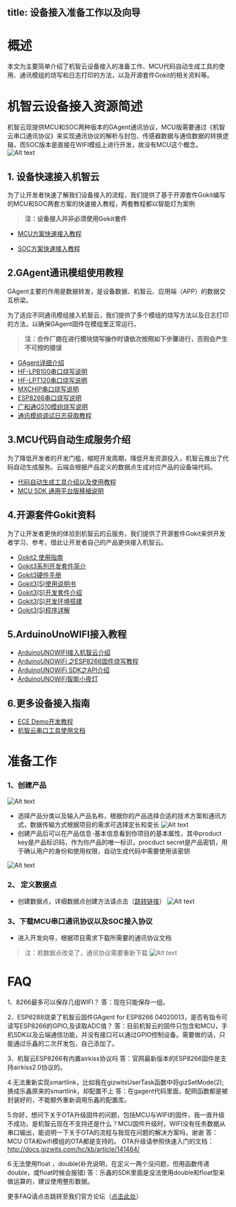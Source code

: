 title: 设备接入准备工作以及向导
---
# 概述
本文为主要简单介绍了机智云设备接入的准备工作、MCU代码自动生成工具的使用、通讯模组的烧写和日志打印的方法，以及开源套件Gokit的相关资料等。

# 机智云设备接入资源简述

机智云现提供MCU和SOC两种版本的GAgent通讯协议，MCU版需要通过《机智云串口通讯协议》来实现通讯协议的解析与封包、传感器数据与通信数据的转换逻辑，而SOC版本是直接在WIFI模组上进行开发，故没有MCU这个概念。
![Alt text](/assets/zh-cn/deviceDev/intro/设备接入流程图.png)

## 1. 设备快速接入机智云
为了让开发者快速了解我们设备接入的流程，我们提供了基于开源套件Gokit编写的MCU和SOC两套方案的快速接入教程，两套教程都以智能灯为案例
>**注：设备接入并非必须使用Gokit套件**

- [MCU方案快速接入教程](/assets/zh-cn/deviceDev/intro/MCU方案快速接入教程.png)

- [SOC方案快速接入教程](http://docs.gizwits.com/zh-cn/deviceDev/UseSOC.html)


## 2.GAgent通讯模组使用教程
GAgent主要的作用是数据转发，是设备数据、机智云、应用端（APP）的数据交互桥梁。

为了适应不同通讯模组接入机智云，我们提供了多个模组的烧写方法以及日志打印的方法，以确保GAgent固件在模组里正常运行。
>**注：合作厂商在进行模块烧写操作时请依次按照如下步骤进行，否则会产生不可控的错误**

- [GAgent详细介绍](http://docs.gizwits.com/zh-cn/deviceDev/gagent_info.html)
- [HF-LPB100串口烧写说明](http://docs.gizwits.com/zh-cn/deviceDev/HF-LPB100%E4%B8%B2%E5%8F%A3%E7%83%A7%E5%86%99%E8%AF%B4%E6%98%8E.html)
- [HF-LPT120串口烧写说明](http://docs.gizwits.com/zh-cn/deviceDev/debug/HF-LPT120.html)
- [MXCHIP串口烧写说明](http://docs.gizwits.com/zh-cn/deviceDev/MXCHIP%E4%B8%B2%E5%8F%A3%E7%83%A7%E5%86%99%E8%AF%B4%E6%98%8E.html)
- [ESP8266串口烧写说明](http://docs.gizwits.com/zh-cn/deviceDev/ESP8266%E4%B8%B2%E5%8F%A3%E7%83%A7%E5%86%99%E8%AF%B4%E6%98%8E.html)
- [广和通G510模组烧写说明](http://docs.gizwits.com/zh-cn/deviceDev/debug/G510.html)
- [通讯模组调试日志获取教程](http://docs.gizwits.com/zh-cn/deviceDev/%E6%97%A5%E5%BF%97%E6%8A%93%E5%8F%96%E6%95%99%E7%A8%8B%E6%96%87%E6%A1%A3.html)

## 3.MCU代码自动生成服务介绍
为了降低开发者的开发门槛，缩短开发周期，降低开发资源投入，机智云推出了代码自动生成服务。云端会根据产品定义的数据点生成对应产品的设备端代码。

- [代码自动生成工具介绍以及使用教程](http://docs.gizwits.com/zh-cn/deviceDev/DevSDK/%E4%BB%A3%E7%A0%81%E8%87%AA%E5%8A%A8%E7%94%9F%E6%88%90%E5%B7%A5%E5%85%B7.html)
- [MCU SDK 通用平台版移植说明](http://docs.gizwits.com/zh-cn/deviceDev/GoKit3%20DEV%20SDK%20Common%E7%89%88%E7%A7%BB%E6%A4%8D%E8%AF%B4%E6%98%8E.html)

## 4.开源套件Gokit资料
为了让开发者更快的体验到机智云的云服务，我们提供了开源套件Gokit来供开发者学习、参考，借此让开发者自己的产品更快接入机智云。

- [Gokit2 使用指南](http://docs.gizwits.com/zh-cn/deviceDev/Gokit2%E4%BD%BF%E7%94%A8%E6%8C%87%E5%8D%97.html)
- [Gokit3系列开发套件简介](http://docs.gizwits.com/zh-cn/deviceDev/Gokit3/Gokit3%E5%BC%80%E5%8F%91%E5%A5%97%E4%BB%B6%E7%AE%80%E4%BB%8B.html)
- [Gokit3硬件手册](http://docs.gizwits.com/zh-cn/deviceDev/Gokit3/GoKit3%E7%A1%AC%E4%BB%B6%E6%89%8B%E5%86%8C.html)
- [Gokit3(S)使用说明书](http://docs.gizwits.com/zh-cn/deviceDev/WiFiSOC/GoKit3S%E4%BD%BF%E7%94%A8%E8%AF%B4%E6%98%8E%E4%B9%A6.html)
- [Gokit3(S)开发套件介绍](http://docs.gizwits.com/zh-cn/deviceDev/WiFiSOC/GoKit3S%E5%BC%80%E5%8F%91%E5%A5%97%E4%BB%B6%E4%BB%8B%E7%BB%8D.html)
- [Gokit3(S)开发环境搭建](http://docs.gizwits.com/zh-cn/deviceDev/WiFiSOC/GoKit3S%E4%BA%8C%E6%AC%A1%E5%BC%80%E5%8F%91.html)
- [Gokit3(S)程序详解](http://docs.gizwits.com/zh-cn/deviceDev/WiFiSOC/GoKit3S%E7%A8%8B%E5%BA%8F%E8%AF%A6%E8%A7%A3.html)

## 5.ArduinoUnoWIFI接入教程
 - [ArduinoUNOWIFI接入机智云介绍](http://docs.gizwits.com/zh-cn/deviceDev/ArduinoUNO/intro.html)
 - [ArduinoUNOWiFi 之ESP8266固件烧写教程](http://docs.gizwits.com/zh-cn/deviceDev/ArduinoUNO/Tutorial.html)
 - [ArduinoUNOWiFi SDK之API介绍](http://docs.gizwits.com/zh-cn/deviceDev/ArduinoUNO/sdk.html)
 - [ArduinoUNOWiFi智能小夜灯](http://docs.gizwits.com/zh-cn/deviceDev/ArduinoUNO/example.html)

## 6.更多设备接入指南
- [ECE Demo开发教程](http://docs.gizwits.com/zh-cn/UserManual/ecevideos.html)
- [机智云串口工具使用文档](http://docs.gizwits.com/zh-cn/deviceDev/%E4%B8%B2%E5%8F%A3%E5%B7%A5%E5%85%B7%E4%BD%BF%E7%94%A8%E6%96%87%E6%A1%A3.html)


# 准备工作
### 1、创建产品
![Alt text](/assets/zh-cn/deviceDev/intro/1500454215753.png)
- 选择产品分类以及输入产品名称，根据你的产品选择合适的技术方案和通讯方式，数据传输方式根据项目的需求可选择定长和变长
![Alt text](/assets/zh-cn/deviceDev/intro/1500454320233.png)
- 创建产品后可以在产品信息-基本信息看到你项目的基本属性，其中product key是产品标识码，作为你产品的唯一标识，procduct secret是产品密钥，用于确认用户的身份和使用权限，自动生成代码中需要使用该密钥

![Alt text](/assets/zh-cn/deviceDev/intro/1500455106638.png)

### 2、 定义数据点
- 创建数据点，详细数据点创建方法请点击（[跳转链接](http://docs.gizwits.com/zh-cn/quickstart/%E8%AE%BE%E5%A4%87%E5%BF%AB%E9%80%9F%E6%8E%A5%E5%85%A5.html#%E5%88%9B%E5%BB%BA%E6%95%B0%E6%8D%AE%E7%82%B9)）
![Alt text](/assets/zh-cn/deviceDev/intro/1500455483976.png)

### 3、下载MCU串口通讯协议以及SOC接入协议
- 进入开发向导，根据项目需求下载所需要的通讯协议文档
>注：若数据点改变了，通讯协议需要重新下载
![Alt text](/assets/zh-cn/deviceDev/intro/1500455640182.png)

# FAQ

1、8266最多可以保存几组WIFI？
答：现在只能保存一组。


2、ESP6288烧录了机智云固件GAgent for ESP8266 04020013，是否有指令可读写ESP8266的GPIO,及读取ADC值？
答：目前机智云的固件只包含和MCU，手机SDK以及云端通信功能，并没有接口可以通过GPIO控制设备。需要做的话，只能通过乐鑫的二次开发包，自己添加了。

3、机智云ESP8266有内置airkiss协议吗
答：官网最新版本的ESP8266固件是支持airkiss2.0协议的。

4.无法重新实现smartlink，比如我在gizwitsUserTask函数中将gizSetMode(2);换成乐鑫原来的smartlink，却配置不上‍
答：在gagent代码里面，配网函数都是被封装好的，不能额外重新调用乐鑫的配置库。

5.你好，想问下关于OTA升级固件的问题，包括MCU与WIFI的固件，我一直升级不成功，是机智云现在不支持还是什么？MCU固件升级时，WIFI没有任务数据从串口输出，能说明一下关于OTA的流程与我现在问题的解决方案吗，谢谢
答：MCU OTA和wifi模组的OTA都是支持的。
OTA升级请参照快速入门的文档：http://docs.gizwits.com/hc/kb/article/141464/

6.无法使用float ，double(补充说明，在定义一两个没问题，但用函数传递double，或float时候会报错)
答：乐鑫的SDK里面是没法使用double和float型来做运算的，建议使用整形数据。

更多FAQ请点击跳转至我们官方论坛（[点击此处](http://club.gizwits.com/thread-6376-1-1.html)）
